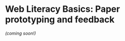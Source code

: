 Web Literacy Basics: Paper prototyping and feedback
=======================================

*(coming soon!)*